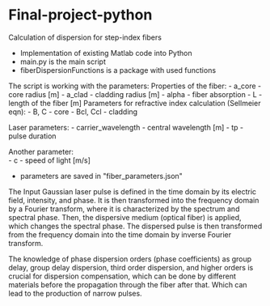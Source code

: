 # Final-project-python
Calculation of dispersion for step-index fibers 

- Implementation of existing Matlab code into Python
- main.py is the main script
- fiberDispersionFunctions is a package with used functions

The script is working with the parameters:
  Properties of the fiber:
     - a_core - core radius [m]
     - a_clad - cladding radius [m]
     - alpha - fiber absorption 
     - L - length of the fiber [m]
      Parameters for refractive index calculation (Sellmeier eqn): 
          - B, C - core
          - Bcl, Ccl - cladding
      
  Laser parameters:
     - carrier_wavelength - central wavelength [m]
     - tp - pulse duration
      
  Another parameter:  
     - c - speed of light [m/s]
      
  - parameters are saved in "fiber_parameters.json"


The Input Gaussian laser pulse is defined in the time domain by its electric field, intensity, and phase. It is then transformed into the frequency domain by a Fourier transform, where it is characterized by the spectrum and spectral phase. Then, the dispersive medium (optical fiber) is applied, which changes the spectral phase. The dispersed pulse is then transformed from the frequency domain into the time domain by inverse Fourier transform.

The knowledge of phase dispersion orders (phase coefficients) as group delay, group delay dispersion, third order dispersion, and higher orders is crucial for dispersion compensation, which can be done by different materials before the propagation through the fiber after that. Which can lead to the production of narrow pulses.
